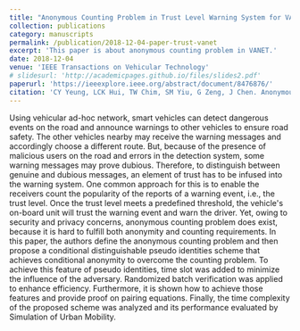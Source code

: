 ```yaml
---
title: "Anonymous Counting Problem in Trust Level Warning System for VANET"
collection: publications
category: manuscripts
permalink: /publication/2018-12-04-paper-trust-vanet
excerpt: 'This paper is about anonymous counting problem in VANET.'
date: 2018-12-04
venue: 'IEEE Transactions on Vehicular Technology'
# slidesurl: 'http://academicpages.github.io/files/slides2.pdf'
paperurl: 'https://ieeexplore.ieee.org/abstract/document/8476876/'
citation: 'CY Yeung, LCK Hui, TW Chim, SM Yiu, G Zeng, J Chen. Anonymous counting problem in trust level warning system for VANET. IEEE Transactions on Vehicular Technology 68(1):34-48(2018).'
---
```


Using vehicular ad-hoc network, smart vehicles can detect dangerous events on the road and announce warnings to other vehicles to ensure road safety. The other vehicles nearby may receive the warning messages and accordingly choose a different route. But, because of the presence of malicious users on the road and errors in the detection system, some warning messages may prove dubious. Therefore, to distinguish between genuine and dubious messages, an element of trust has to be infused into the warning system. One common approach for this is to enable the receivers count the popularity of the reports of a warning event, i.e., the trust level. Once the trust level meets a predefined threshold, the vehicle's on-board unit will trust the warning event and warn the driver. Yet, owing to security and privacy concerns, anonymous counting problem does exist, because it is hard to fulfill both anonymity and counting requirements. In this paper, the authors define the anonymous counting problem and then propose a conditional distinguishable pseudo identities scheme that achieves conditional anonymity to overcome the counting problem. To achieve this feature of pseudo identities, time slot was added to minimize the influence of the adversary. Randomized batch verification was applied to enhance efficiency. Furthermore, it is shown how to achieve those features and provide proof on pairing equations. Finally, the time complexity of the proposed scheme was analyzed and its performance evaluated by Simulation of Urban Mobility.